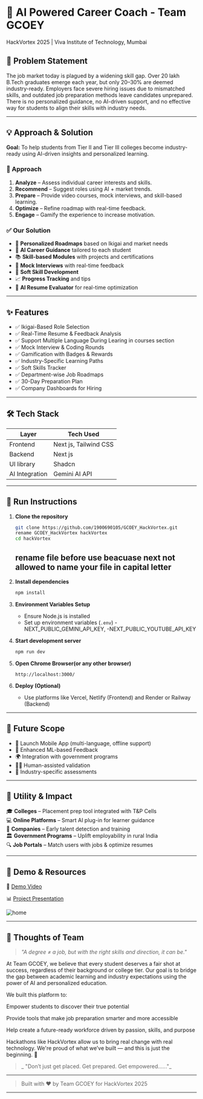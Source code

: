 
# 🧠 AI Powered Career Coach - Team GCOEY  
HackVortex 2025 | Viva Institute of Technology, Mumbai

## 🚨 Problem Statement

The job market today is plagued by a widening skill gap. Over 20 lakh B.Tech graduates emerge each year, but only 20–30% are deemed industry-ready. Employers face severe hiring issues due to mismatched skills, and outdated job preparation methods leave candidates unprepared. There is no personalized guidance, no AI-driven support, and no effective way for students to align their skills with industry needs.

---

## 💡 Approach & Solution

**Goal:** To help students from Tier II and Tier III colleges become industry-ready using AI-driven insights and personalized learning.

### 🔁 Approach
1. **Analyze** – Assess individual career interests and skills.
2. **Recommend** – Suggest roles using AI + market trends.
3. **Prepare** – Provide video courses, mock interviews, and skill-based learning.
4. **Optimize** – Refine roadmap with real-time feedback.
5. **Engage** – Gamify the experience to increase motivation.

### ✅ Our Solution
- 🎯 **Personalized Roadmaps** based on Ikigai and market needs
- 🤖 **AI Career Guidance** tailored to each student
- 📚 **Skill-based Modules** with projects and certifications
- 🎤 **Mock Interviews** with real-time feedback
- 🧠 **Soft Skill Development**
- 📈 **Progress Tracking** and tips
- 📄 **AI Resume Evaluator** for real-time optimization

---

## ✨ Features

- ✅ Ikigai-Based Role Selection
- ✅ Real-Time Resume & Feedback Analysis
- ✅ Support Multiple Language During Learing in courses section
- ✅ Mock Interview & Coding Rounds
- ✅ Gamification with Badges & Rewards
- ✅ Industry-Specific Learning Paths
- ✅ Soft Skills Tracker
- ✅ Department-wise Job Roadmaps
- ✅ 30-Day Preparation Plan
- ✅ Company Dashboards for Hiring

---

## 🛠 Tech Stack

| Layer          | Tech Used              |
|----------------|------------------------|
| Frontend       | Next js, Tailwind CSS  |
| Backend        | Next js                |
| UI library     | Shadcn                 |
| AI Integration | Gemini AI API          |

---

## 🚀 Run Instructions

1. **Clone the repository**
   ```bash
   git clone https://github.com/1900690105/GCOEY_HackVortex.git
   rename GCOEY_HackVortex hackVortex
   cd hackVortex
   ```
   ## rename file before use beacuase next not allowed to name your file in capital letter

2. **Install dependencies**
   ```bash
   npm install
   ```

3. **Environment Variables Setup**
   - Ensure Node.js is installed
   - Set up environment variables (`.env`)
      -NEXT_PUBLIC_GEMINI_API_KEY,
      -NEXT_PUBLIC_YOUTUBE_API_KEY


4. **Start development server**
   ```bash
   npm run dev
   ```

5. **Open Chrome Browser(or any other browser)**
   ```in URL
   http://localhost:3000/
   ```


5. **Deploy (Optional)**
   - Use platforms like Vercel, Netlify (Frontend) and Render or Railway (Backend)

---

## 🔭 Future Scope

- 📱 Launch Mobile App (multi-language, offline support)
- 🧠 Enhanced ML-based Feedback
- 🌍 Integration with government programs
- 🧑‍🏫 Human-assisted validation
- 🎯 Industry-specific assessments

---

## 📌 Utility & Impact

🎓 **Colleges** – Placement prep tool integrated with T&P Cells  
💻 **Online Platforms** – Smart AI plug-in for learner guidance  
🏢 **Companies** – Early talent detection and training  
🏛 **Government Programs** – Uplift employability in rural India  
🔍 **Job Portals** – Match users with jobs & optimize resumes

---

## 🔗 Demo & Resources
🔗 [Demo Video](https://myprojectdemo.com)

📊 [Project Presentation](https://www.canva.com/design/DAGo6LxfqM8/iUaW-s7JaLIstr5S6ygzsA/edit?utm_content=DAGo6LxfqM8&utm_campaign=designshare&utm_medium=link2&utm_source=sharebutton)

![home](https://github.com/1900690105/GCOEY_HackVortex/blob/main/public/project_screenshots/screenshot%20(5).png)


---

## 💭 Thoughts of Team

> _"A degree ≠ a job, but with the right skills and direction, it can be."_

At Team GCOEY, we believe that every student deserves a fair shot at success, regardless of their background or college tier. Our goal is to bridge the gap between academic learning and industry expectations using the power of AI and personalized education.

We built this platform to:

Empower students to discover their true potential

Provide tools that make job preparation smarter and more accessible

Help create a future-ready workforce driven by passion, skills, and purpose

Hackathons like HackVortex allow us to bring real change with real technology. We're proud of what we’ve built — and this is just the beginning. 🚀

> _ "Don’t just get placed. Get prepared. Get empowered......"_

---
> Built with ❤️ by Team GCOEY for HackVortex 2025 
---
